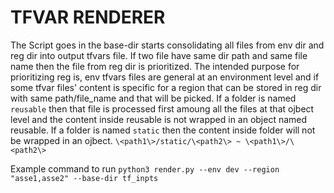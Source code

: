 # TFVAR RENDERER

The Script goes in the base-dir starts consolidating all files from env dir and reg dir into output tfvars file. If two file have same dir path and same file name then the file from reg dir is prioritized.
The intended purpose for prioritizing reg is, env tfvars files are general at an environment level and if some tfvar files' content is specific for a region that can be stored in reg dir with same path/file_name and that will be picked.
If a folder is named `reusable` then that file is processed first amoung all the files at that ojbect level and the content inside reusable is not wrapped in an object named reusable.
If a folder is named `static` then the content inside folder will not be wrapped in an ojbect. `\<path1\>/static/\<path2\> ~ \<path1\>/\<path2\>`

Example command to run 
```python3 render.py --env dev --region "asse1,asse2" --base-dir tf_inpts```


